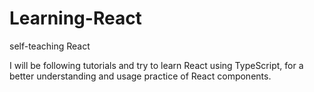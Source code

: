 # Learning-React
self-teaching React

I will be following tutorials and try to learn React using TypeScript, for a better understanding and usage practice of React components.